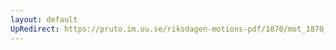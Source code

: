 ```yaml
---
layout: default
UpRedirect: https://pruto.im.uu.se/riksdagen-motions-pdf/1870/mot_1870__ak__225/mot_1870__ak__225-004.pdf
---
```

